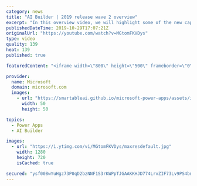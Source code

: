 ```yaml
---
category: news
title: "AI Builder | 2019 release wave 2 overview"
excerpt: "In this overview video, we will highlight some of the new capabilities included in the latest update to AI Builder within Power Apps that will help you plan and prepare for the upcoming updates with confidence.     Here are the capabilities covered:  • Building AI models  • Managing and sharing AI models"
publishedDateTime: 2019-10-29T17:07:21Z
originalUrl: "https://youtube.com/watch?v=MGtomFKVDys"
type: video
quality: 139
heat: 139
published: true

featuredContent: "<iframe width=\"800\" height=\"500\" frameborder=\"0\" src=\"https://www.youtube.com/embed/MGtomFKVDys\" allow=\"accelerometer; autoplay; encrypted-media; gyroscope; picture-in-picture\" allowfullscreen></iframe>"

provider:
  name: Microsoft
  domain: microsoft.com
  images:
    - url: "https://smartableai.github.io/microsoft-power-apps/assets/images/organizations/microsoft.com-50x50.jpg"
      width: 50
      height: 50

topics:
  - Power Apps
  - AI Builder

images:
  - url: "https://i.ytimg.com/vi/MGtomFKVDys/maxresdefault.jpg"
    width: 1280
    height: 720
    isCached: true

secured: "ysf008wYuHgz73P0qD2bzNNF1S3rKWPpTJGAAKKHJD774LrvZIF73Lv9PS4bnAsIfsTTOxjk8x2A3m8ynF/Wyb3UBieIjLf2hDoT7FY9w5PJ9FYiU+p/7VKcppnpdOty78xDeS2UmhCJJ2SKozjrx7QsDTbtk+dylIm29u1HDMHZl2/2OUO0Zts52pWv4nLilfN4gdlzH48WN0shs7VdKYM2NGsHkuyYnyhKIXQtluUfUFYsiCfyDDDnXINRjJRWreOfU6cosL/0MdmnQ4+TBOEW/3iPBYPRqWTnt0CfHpBVpZ36Vizsdm3BEytWS2q1+KscrtC3ERQX10d0VEQp3V0VA0FP/kwOQyxF1opdbuED2YxptCuuFfk90Ry6jV1QC3ekjO1e1Ux5fc95+nXhcpljXpJCM+59DTMm2H4R7N9/MUqYTX7eL4E8ybf9I0YV;w1WOhGk4qWljmqEIxmpBkw=="
---
```


